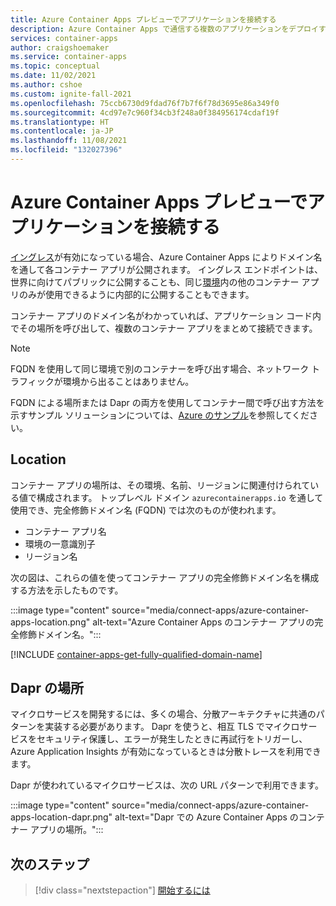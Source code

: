 ```yaml
---
title: Azure Container Apps プレビューでアプリケーションを接続する
description: Azure Container Apps で通信する複数のアプリケーションをデプロイする方法について説明します。
services: container-apps
author: craigshoemaker
ms.service: container-apps
ms.topic: conceptual
ms.date: 11/02/2021
ms.author: cshoe
ms.custom: ignite-fall-2021
ms.openlocfilehash: 75ccb6730d9fdad76f7b7f6f78d3695e86a349f0
ms.sourcegitcommit: 4cd97e7c960f34cb3f248a0f384956174cdaf19f
ms.translationtype: HT
ms.contentlocale: ja-JP
ms.lasthandoff: 11/08/2021
ms.locfileid: "132027396"
---
```

# <a name="connect-applications-in-azure-container-apps-preview"></a>Azure Container Apps プレビューでアプリケーションを接続する

[イングレス](ingress.md)が有効になっている場合、Azure Container Apps によりドメイン名を通して各コンテナー アプリが公開されます。 イングレス エンドポイントは、世界に向けてパブリックに公開することも、同じ[環境](environment.md)内の他のコンテナー アプリのみが使用できるように内部的に公開することもできます。

コンテナー アプリのドメイン名がわかっていれば、アプリケーション コード内でその場所を呼び出して、複数のコンテナー アプリをまとめて接続できます。

> [!NOTE]
> FQDN を使用して同じ環境で別のコンテナーを呼び出す場合、ネットワーク トラフィックが環境から出ることはありません。

FQDN による場所または Dapr の両方を使用してコンテナー間で呼び出す方法を示すサンプル ソリューションについては、[Azure のサンプル](https://github.com/Azure-Samples/container-apps-connect-multiple-apps)を参照してください。

## <a name="location"></a>Location

コンテナー アプリの場所は、その環境、名前、リージョンに関連付けられている値で構成されます。 トップレベル ドメイン `azurecontainerapps.io` を通して使用でき、完全修飾ドメイン名 (FQDN) では次のものが使われます。

- コンテナー アプリ名
- 環境の一意識別子
- リージョン名

次の図は、これらの値を使ってコンテナー アプリの完全修飾ドメイン名を構成する方法を示したものです。

:::image type="content" source="media/connect-apps/azure-container-apps-location.png" alt-text="Azure Container Apps のコンテナー アプリの完全修飾ドメイン名。":::

[!INCLUDE [container-apps-get-fully-qualified-domain-name](../../includes/container-apps-get-fully-qualified-domain-name.md)]

## <a name="dapr-location"></a>Dapr の場所

マイクロサービスを開発するには、多くの場合、分散アーキテクチャに共通のパターンを実装する必要があります。 Dapr を使うと、相互 TLS でマイクロサービスをセキュリティ保護し、エラーが発生したときに再試行をトリガーし、Azure Application Insights が有効になっているときは分散トレースを利用できます。

Dapr が使われているマイクロサービスは、次の URL パターンで利用できます。

:::image type="content" source="media/connect-apps/azure-container-apps-location-dapr.png" alt-text="Dapr での Azure Container Apps のコンテナー アプリの場所。":::

## <a name="next-steps"></a>次のステップ

> [!div class="nextstepaction"]
> [開始するには](get-started.md)
